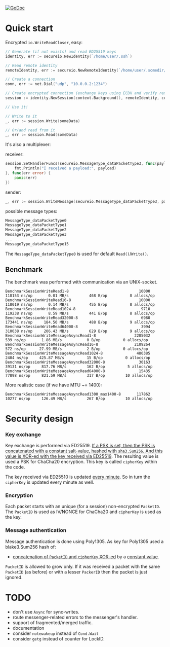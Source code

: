 [![GoDoc](https://godoc.org/github.com/xaionaro-go/secureio?status.svg)](https://godoc.org/github.com/xaionaro-go/secureio)

# Quick start

Encrypted `io.WriteReadCloser`, easy:

```go
// Generate (if not exists) and read ED25519 keys 
identity, err := secureio.NewIdentity(`/home/user/.ssh`)

// Read remote identity 
remoteIdentity, err := secureio.NewRemoteIdentity(`/home/user/.somedir/remote.pubkey`)

// Create a connection
conn, err := net.Dial("udp", "10.0.0.2:1234")

// Create encrypted connection (exchange keys using ECDH and verify remote side by Curve25519 signature).
session := identity.NewSession(context.Background(), remoteIdentity, conn, someLogger)

// Use it!

// Write to it
_, err := session.Write(someData)

// Or/and read from it
_, err := session.Read(someData)
```

It's also a multiplexer:

receiver:
```go
session.SetHandlerFuncs(secureio.MessageType_dataPacketType3, func(payload []byte) {
    fmt.Println("I received a payload:", payload)
}, func(err error) {
    panic(err)
})
```

sender:
```go
_, err := session.WriteMessage(secureio.MessageType_dataPacketType3, payload)
```

possible message types:
```go
MessageType_dataPacketType0
MessageType_dataPacketType1
MessageType_dataPacketType2
MessageType_dataPacketType3
...
MessageType_dataPacketType15
```
The `MessageType_dataPacketType0` is used for default `Read()`/`Write()`.

## Benchmark

The benchmark was performed with communication via an UNIX-socket.
```
BenchmarkSessionWriteRead1-8                          	   10000	    118153 ns/op	   0.01 MB/s	     468 B/op	       8 allocs/op
BenchmarkSessionWriteRead16-8                         	   10000	    118019 ns/op	   0.14 MB/s	     455 B/op	       8 allocs/op
BenchmarkSessionWriteRead1024-8                       	    9710	    119238 ns/op	   8.59 MB/s	     441 B/op	       8 allocs/op
BenchmarkSessionWriteRead32000-8                      	    6980	    173441 ns/op	 184.50 MB/s	     488 B/op	       9 allocs/op
BenchmarkSessionWriteRead64000-8                      	    3994	    310038 ns/op	 206.43 MB/s	     629 B/op	       9 allocs/op
BenchmarkSessionWriteMessageAsyncRead1-8              	 2285032	       539 ns/op	   1.86 MB/s	       0 B/op	       0 allocs/op
BenchmarkSessionWriteMessageAsyncRead16-8             	 2109264	       572 ns/op	  27.99 MB/s	       2 B/op	       0 allocs/op
BenchmarkSessionWriteMessageAsyncRead1024-8           	  480385	      2404 ns/op	 425.87 MB/s	      15 B/op	       0 allocs/op
BenchmarkSessionWriteMessageAsyncRead32000-8          	   30163	     39131 ns/op	 817.76 MB/s	     162 B/op	       5 allocs/op
BenchmarkSessionWriteMessageAsyncRead64000-8          	   15435	     77898 ns/op	 821.59 MB/s	     317 B/op	      10 allocs/op
```
More realistic case (if we have MTU ~= 1400):
```
BenchmarkSessionWriteMessageAsyncRead1300_max1400-8   	  117862	     10277 ns/op	 126.49 MB/s	     267 B/op	      10 allocs/op
```

# Security design

### Key exchange

Key exchange is performed via ED25519. [If a PSK is set, then
the PSK is concatenated with a constant salt-value, hashed with
`sha3.Sum256`. And this value is XOR-ed with the key received
via ED25519](https://github.com/xaionaro-go/secureio/blob/ccd4d864545620b5483c88df91491817e4f0a442/key_exchanger.go#L111). The resulting value is used a PSK for ChaCha20 encryption.
This key is called `cipherKey` within the code.

The key received via ED25510 is updated [every minute](https://github.com/xaionaro-go/secureio/blob/ccd4d864545620b5483c88df91491817e4f0a442/key_exchanger.go#L18).
So in turn the `cipherKey` is updated every minute as well.

### Encryption

Each packet starts with an unique (for a session) non-encrypted
`PacketID`. The `PacketID` is used as IV/NONCE for ChaCha20 and
`cipherKey` is used as the key.

### Message authentication 

Message authentication is done using Poly1305. As key for Poly1305
used a blake3.Sum256 hash of:
 - [concatenation of `PacketID` and `cipherKey` XOR-ed](https://github.com/xaionaro-go/secureio/blob/ccd4d864545620b5483c88df91491817e4f0a442/message.go#L267) by a [constant value](https://github.com/xaionaro-go/secureio/blob/ccd4d864545620b5483c88df91491817e4f0a442/message.go#L40).

`PacketID` is allowed to grow only. If it was received a packet
with the same `PacketID` (as before) or with a lesser `PackerID` then the packet
is just ignored.

# TODO

* don't use `Async` for sync-writes.
* route messenger-related errors to the messenger's handler.
* support of fragmented/merged traffic.
* documentation
* consider `notewakeup` instead of `Cond.Wait`
* consider `getg` instead of counter for LockID.
